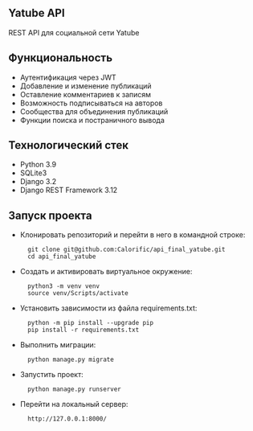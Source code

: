## Yatube API

REST API для социальной сети Yatube

## Функциональность

- Аутентификация через JWT
- Добавление и изменение публикаций
- Оставление комментариев к записям
- Возможность подписываться на авторов
- Сообщества для объединения публикаций
- Функции поиска и постраничного вывода

## Технологический стек

- Python 3.9
- SQLite3
- Django 3.2
- Django REST Framework 3.12

## Запуск проекта

* Клонировать репозиторий и перейти в него в командной строке:

        git clone git@github.com:Calorific/api_final_yatube.git
        cd api_final_yatube

* Cоздать и активировать виртуальное окружение:

        python3 -m venv venv
        source venv/Scripts/activate

* Установить зависимости из файла requirements.txt:

        python -m pip install --upgrade pip
        pip install -r requirements.txt

* Выполнить миграции:

        python manage.py migrate
        
* Запустить проект:

        python manage.py runserver

* Перейти на локальный сервер:

        http://127.0.0.1:8000/


